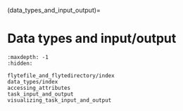 (data_types_and_input_output)=
# Data types and input/output

```{toctree}
:maxdepth: -1
:hidden:

flytefile_and_flytedirectory/index
data_types/index
accessing_attributes
task_input_and_output
visualizing_task_input_and_output
```
